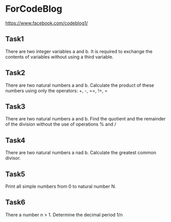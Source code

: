 # ForCodeBlog
https://www.facebook.com/codeblog1/

## Task1
There are two integer variables a and b. It is required to exchange the contents of variables without using a third variable.

## Task2
There are two natural numbers a and b. Calculate the product of these numbers using only the operators: +, -, ==, !=, =

## Task3
There are two natural numbers a and b. Find the quotient and the remainder of the division without the use of operations % and /

## Task4
There are two natural numbers a nad b. Calculate the greatest common divisor.

## Task5
Print all simple numbers from 0 to natural number N.

## Task6
There a number n > 1. Determine the decimal period 1/n 